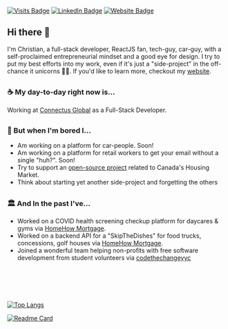 [![Visits Badge](https://badges.pufler.dev/visits/cgarrovillo/cgarrovillo?style=for-the-badge&logo=googleanalytics&logoColor=white)](https://github.com/cgarrovillo)
[![LinkedIn Badge](https://img.shields.io/badge/LinkedIn-Profile-2A67BC?style=for-the-badge&logo=linkedin)](https://www.linkedin.com/in/cgarrovillo/)
[![Website Badge](https://img.shields.io/badge/Website-.dev-%23181FCA?style=for-the-badge)](https://cgarrovillo.dev)

## Hi there 👋

I'm Christian, a full-stack developer, ReactJS fan, tech-guy, car-guy, with a self-proclaimed entrepreneurial mindset and a good eye for design. I try to put my best efforts into my work, even if it's just a "side-project" in the off-chance it unicorns 🚀👀.  If you'd like to learn more, checkout my [website](https://christiang.dev).

<h2></h2>

### ☕️ My day-to-day right now is...
Working at [Connectus Global](https://connectusglobal.com) as a Full-Stack Developer.

<h2></h2>

### 🌳 But when I'm bored I...
 - Am working on a platform for car-people. Soon!
 - Am working on a platform for retail workers to get your email without a single "huh?". Soon!
 - Try to support an [open-source project](https://www.reddit.com/r/canadahousing/comments/ohpwna/has_someone_written_an_extensive_book_on_the/) related to Canada's Housing Market.
 - Think about starting yet another side-project and forgetting the others

<h2></h2>

### 🏛 And In the past I've...
 - Worked on a COVID health screening checkup platform for daycares & gyms via [HomeHow Mortgage](https://www.linkedin.com/company/homehow/about/).
 - Worked on a backend API for a "SkipTheDishes" for food trucks, concessions, golf houses via [HomeHow Mortgage](https://www.linkedin.com/company/homehow/about/).
 - Joined a wonderful team helping non-profits with free software development from student volunteers via [codethechangeyyc](https://codethechangeyyc.ca)

<br />

<h2></h2> 

<br />

[![Top Langs](https://github-readme-stats.vercel.app/api/top-langs/?username=cgarrovillo&layout=compact&hide=java)](https://github.com/cgarrovillo)

[![Readme Card](https://github-readme-stats.vercel.app/api/pin/?username=cgarrovillo&repo=scanme)](https://github.com/cgarrovillo/scanme)


<!--
**cgarrovillo/cgarrovillo** is a ✨ _special_ ✨ repository because its `README.md` (this file) appears on your GitHub profile.

Here are some ideas to get you started:

- 🔭 I’m currently working on ...
- 🌱 I’m currently learning ...
- 👯 I’m looking to collaborate on ...
- 🤔 I’m looking for help with ...
- 💬 Ask me about ...
- 📫 How to reach me: ...
- 😄 Pronouns: ...
- ⚡ Fun fact: ...
-->
